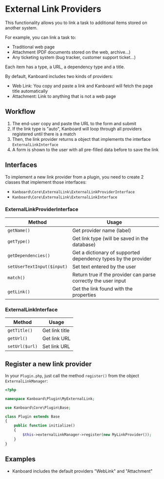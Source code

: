 External Link Providers
=======================

This functionality allows you to link a task to additional items stored on another system.

For example, you can link a task to:

- Traditional web page
- Attachment (PDF documents stored on the web, archive...)
- Any ticketing system (bug tracker, customer support ticket...)

Each item has a type, a URL, a dependency type and a title.

By default, Kanboard includes two kinds of providers:

- Web Link: You copy and paste a link and Kanboard will fetch the page title automatically
- Attachment: Link to anything that is not a web page

Workflow
--------

1. The end-user copy and paste the URL to the form and submit
2. If the link type is "auto", Kanboard will loop through all providers registered until there is a match
3. Then, the link provider returns a object that implements the interface `ExternalLinkInterface`
4. A form is shown to the user with all pre-filled data before to save the link

Interfaces
----------

To implement a new link provider from a plugin, you need to create 2 classes that implement those interfaces:

- `Kanboard\Core\ExternalLink\ExternalLinkProviderInterface`
- `Kanboard\Core\ExternalLink\ExternalLinkInterface`

### ExternalLinkProviderInterface

| Method                     | Usage                                                           |
|----------------------------|-----------------------------------------------------------------|
| `getName()`                | Get provider name (label)                                       |
| `getType()`                | Get link type (will be saved in the database)                   |
| `getDependencies()`        | Get a dictionary of supported dependency types by the provider  |
| `setUserTextInput($input)` | Set text entered by the user                                    |
| `match()`                  | Return true if the provider can parse correctly the user input  |
| `getLink()`                | Get the link found with the properties                          |

### ExternalLinkInterface

| Method            | Usage            |
|-------------------|------------------|
| `getTitle()`      | Get link title   |
| `getUrl()`        | Get link URL     |
| `setUrl($url)`    | Set link URL     |

Register a new link provider
----------------------------

In your `Plugin.php`, just call the method `register()` from the object `ExternalLinkManager`:

```php
<?php

namespace Kanboard\Plugin\MyExternalLink;

use Kanboard\Core\Plugin\Base;

class Plugin extends Base
{
    public function initialize()
    {
        $this->externalLinkManager->register(new MyLinkProvider());
    }
}
```

Examples
--------

- Kanboard includes the default providers "WebLink" and "Attachment"

